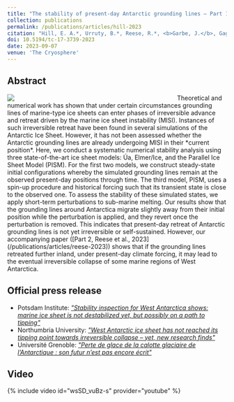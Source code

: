 ```yaml
---
title: "The stability of present-day Antarctic grounding lines – Part 1: No indication of marine ice sheet instability in the current geometry"
collection: publications
permalink: /publications/articles/hill-2023
citation: "Hill, E. A.*, Urruty, B.*, Reese, R.*, <b>Garbe, J.</b>, Gagliardini, O., Durand, G., Gillet-Chaulet, F., Gudmundsson, G. H., Winkelmann, R., Chekki, M., Chandler, D., Langebroek, P. M.: <i>The stability of present-day Antarctic grounding lines – Part 1: No indication of marine ice sheet instability in the current geometry</i>, The Cryosphere, 17, 3739-3759, DOI: <a href='https://doi.org/10.5194/tc-17-3739-2023'>10.5194/tc-17-3739-2023</a>, 2023. *These authors contributed equally to this work."
doi: 10.5194/tc-17-3739-2023
date: 2023-09-07
venue: 'The Cryosphere'
---
```


## Abstract
<div style="float: left; margin-right: 10px; width: 380px;">
    <img src="https://tc.copernicus.org/articles/17/3739/2023/tc-17-3739-2023-avatar-web.png">
</div>
Theoretical and numerical work has shown that under certain circumstances grounding lines of marine-type ice sheets can enter phases of irreversible advance and retreat driven by the marine ice sheet instability (MISI). Instances of such irreversible retreat have been found in several simulations of the Antarctic Ice Sheet. However, it has not been assessed whether the Antarctic grounding lines are already undergoing MISI in their *current position*. Here, we conduct a systematic numerical stability analysis using three state-of-the-art ice sheet models: Úa, Elmer/Ice, and the Parallel Ice Sheet Model (PISM). For the first two models, we construct steady-state initial configurations whereby the simulated grounding lines remain at the observed present-day positions through time. The third model, PISM, uses a spin-up procedure and historical forcing such that its transient state is close to the observed one. To assess the stability of these simulated states, we apply short-term perturbations to sub-marine melting. Our results show that the grounding lines around Antarctica migrate slightly away from their initial position while the perturbation is applied, and they revert once the perturbation is removed. This indicates that present-day retreat of Antarctic grounding lines is not yet irreversible or self-sustained. However, our accompanying paper ([Part 2, Reese et al., 2023](/publications/articles/reese-2023)) shows that if the grounding lines retreated further inland, under present-day climate forcing, it may lead to the eventual irreversible collapse of some marine regions of West Antarctica.

## Official press release
- Potsdam Institute: *["Stability inspection for West Antarctica shows: marine ice sheet is not destabilized yet, but possibly on a path to tipping"](https://www.pik-potsdam.de/en/news/latest-news/stability-inspection-for-west-antarctica-shows-marine-ice-sheet-is-not-destabilized-yet-but-possibly-on-a-path-to-tipping "https://www.pik-potsdam.de/en/news/latest-news/stability-inspection-for-west-antarctica-shows-marine-ice-sheet-is-not-destabilized-yet-but-possibly-on-a-path-to-tipping")*
- Northumbria University: *["West Antarctic ice sheet has not reached its tipping point towards irreversible collapse – yet, new research finds"](https://www.northumbria.ac.uk/about-us/news-events/news/west-antarctic-ice-sheet-has-not-reached-its-tipping-point-towards-irreversible-collapse-yet-new-research-finds/ "https://www.northumbria.ac.uk/about-us/news-events/news/west-antarctic-ice-sheet-has-not-reached-its-tipping-point-towards-irreversible-collapse-yet-new-research-finds/")*
- Université Grenoble: *["Perte de glace de la calotte glaciaire de l’Antarctique : son futur n’est pas encore écrit"](https://www.univ-grenoble-alpes.fr/actualites/a-la-une/actualites-recherche/perte-de-glace-de-la-calotte-glaciaire-de-l-antarctique-son-futur-n-est-pas-encore-ecrit-1292104.kjsp "https://www.univ-grenoble-alpes.fr/actualites/a-la-une/actualites-recherche/perte-de-glace-de-la-calotte-glaciaire-de-l-antarctique-son-futur-n-est-pas-encore-ecrit-1292104.kjsp")*

## Video
{% include video id="wsSD_vuBz-s" provider="youtube" %}
